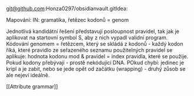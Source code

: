 git@github.com:Honza0297/obsidianvault.gitIdea: 

Mapování:
IN: gramatika, řetězec kodonů = genom 

Jednotlivá kandidátní řešení představují posloupnost pravidel, tak jak je aplikovat na startovní symbol S, aby z nich vypadl validní program.
Kódování genomem = řetězcem, který se skládá z kodonů - každý kodon říká, které pravidlo ze seřazeného seznamu použitelných pravidel se aplikuje: hodnota kodonu mod & pravidel = index pravidla, které se použije.   
Pokud kodony přebývají - prostě nekódující DNA. POkud chybí: jedinec je kripl a je zabit, nebo se jede opět od začátku (wrapping) - druhý zůsob se ale nejeví ideálně. 

[[Attribute grammar]]


